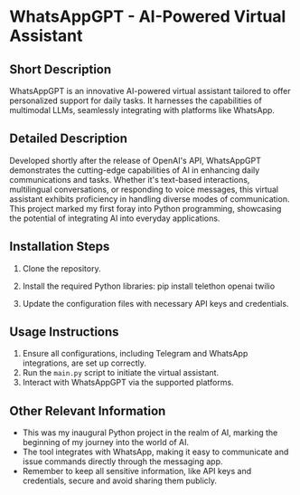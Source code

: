# WhatsAppGPT - AI-Powered Virtual Assistant

## Short Description
WhatsAppGPT is an innovative AI-powered virtual assistant tailored to offer personalized support for daily tasks. It harnesses the capabilities of multimodal LLMs, seamlessly integrating with platforms like WhatsApp.

## Detailed Description
Developed shortly after the release of OpenAI's API, WhatsAppGPT demonstrates the cutting-edge capabilities of AI in enhancing daily communications and tasks. Whether it's text-based interactions, multilingual conversations, or responding to voice messages, this virtual assistant exhibits proficiency in handling diverse modes of communication. This project marked my first foray into Python programming, showcasing the potential of integrating AI into everyday applications.

## Installation Steps
1. Clone the repository.
2. Install the required Python libraries:
pip install telethon openai twilio

3. Update the configuration files with necessary API keys and credentials.

## Usage Instructions
1. Ensure all configurations, including Telegram and WhatsApp integrations, are set up correctly.
2. Run the `main.py` script to initiate the virtual assistant.
3. Interact with WhatsAppGPT via the supported platforms.

## Other Relevant Information
- This was my inaugural Python project in the realm of AI, marking the beginning of my journey into the world of AI.
- The tool integrates with WhatsApp, making it easy to communicate and issue commands directly through the messaging app.
- Remember to keep all sensitive information, like API keys and credentials, secure and avoid sharing them publicly.
